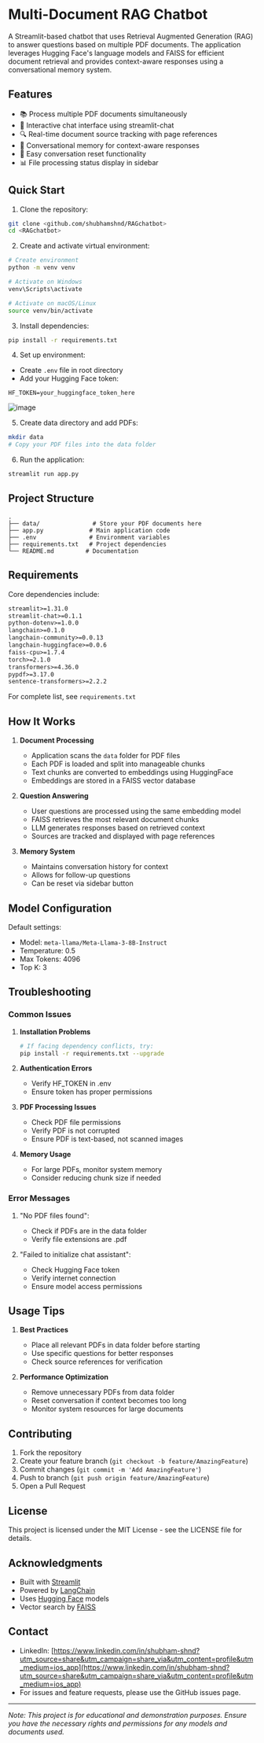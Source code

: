 # Multi-Document RAG Chatbot

A Streamlit-based chatbot that uses Retrieval Augmented Generation (RAG) to answer questions based on multiple PDF documents. The application leverages Hugging Face's language models and FAISS for efficient document retrieval and provides context-aware responses using a conversational memory system.

## Features

- 📚 Process multiple PDF documents simultaneously
- 💬 Interactive chat interface using streamlit-chat
- 🔍 Real-time document source tracking with page references
- 🧠 Conversational memory for context-aware responses
- 🔄 Easy conversation reset functionality
- 📊 File processing status display in sidebar

## Quick Start

1. Clone the repository:
```bash
git clone <github.com/shubhamshnd/RAGchatbot>
cd <RAGchatbot>
```

2. Create and activate virtual environment:
```bash
# Create environment
python -m venv venv

# Activate on Windows
venv\Scripts\activate

# Activate on macOS/Linux
source venv/bin/activate
```

3. Install dependencies:
```bash
pip install -r requirements.txt
```

4. Set up environment:
- Create `.env` file in root directory
- Add your Hugging Face token:
```
HF_TOKEN=your_huggingface_token_here
```
![image](https://github.com/user-attachments/assets/764ff6b7-0e7c-4151-9c1f-d46c24e3a172)

5. Create data directory and add PDFs:
```bash
mkdir data
# Copy your PDF files into the data folder
```

6. Run the application:
```bash
streamlit run app.py
```

## Project Structure
```
.
├── data/               # Store your PDF documents here
├── app.py             # Main application code
├── .env               # Environment variables
├── requirements.txt   # Project dependencies
└── README.md         # Documentation
```

## Requirements

Core dependencies include:
```txt
streamlit>=1.31.0
streamlit-chat>=0.1.1
python-dotenv>=1.0.0
langchain>=0.1.0
langchain-community>=0.0.13
langchain-huggingface>=0.0.6
faiss-cpu>=1.7.4
torch>=2.1.0
transformers>=4.36.0
pypdf>=3.17.0
sentence-transformers>=2.2.2
```

For complete list, see `requirements.txt`

## How It Works

1. **Document Processing**
   - Application scans the `data` folder for PDF files
   - Each PDF is loaded and split into manageable chunks
   - Text chunks are converted to embeddings using HuggingFace
   - Embeddings are stored in a FAISS vector database

2. **Question Answering**
   - User questions are processed using the same embedding model
   - FAISS retrieves the most relevant document chunks
   - LLM generates responses based on retrieved context
   - Sources are tracked and displayed with page references

3. **Memory System**
   - Maintains conversation history for context
   - Allows for follow-up questions
   - Can be reset via sidebar button

## Model Configuration

Default settings:
- Model: `meta-llama/Meta-Llama-3-8B-Instruct`
- Temperature: 0.5
- Max Tokens: 4096
- Top K: 3

## Troubleshooting

### Common Issues

1. **Installation Problems**
   ```bash
   # If facing dependency conflicts, try:
   pip install -r requirements.txt --upgrade
   ```

2. **Authentication Errors**
   - Verify HF_TOKEN in .env
   - Ensure token has proper permissions

3. **PDF Processing Issues**
   - Check PDF file permissions
   - Verify PDF is not corrupted
   - Ensure PDF is text-based, not scanned images

4. **Memory Usage**
   - For large PDFs, monitor system memory
   - Consider reducing chunk size if needed

### Error Messages

1. "No PDF files found":
   - Check if PDFs are in the data folder
   - Verify file extensions are .pdf

2. "Failed to initialize chat assistant":
   - Check Hugging Face token
   - Verify internet connection
   - Ensure model access permissions

## Usage Tips

1. **Best Practices**
   - Place all relevant PDFs in data folder before starting
   - Use specific questions for better responses
   - Check source references for verification

2. **Performance Optimization**
   - Remove unnecessary PDFs from data folder
   - Reset conversation if context becomes too long
   - Monitor system resources for large documents

## Contributing

1. Fork the repository
2. Create your feature branch (`git checkout -b feature/AmazingFeature`)
3. Commit changes (`git commit -m 'Add AmazingFeature'`)
4. Push to branch (`git push origin feature/AmazingFeature`)
5. Open a Pull Request

## License

This project is licensed under the MIT License - see the LICENSE file for details.

## Acknowledgments

- Built with [Streamlit](https://streamlit.io/)
- Powered by [LangChain](https://python.langchain.com/)
- Uses [Hugging Face](https://huggingface.co/) models
- Vector search by [FAISS](https://github.com/facebookresearch/faiss)

## Contact

- LinkedIn: [https://www.linkedin.com/in/shubham-shnd?utm_source=share&utm_campaign=share_via&utm_content=profile&utm_medium=ios_app](https://www.linkedin.com/in/shubham-shnd?utm_source=share&utm_campaign=share_via&utm_content=profile&utm_medium=ios_app)
- For issues and feature requests, please use the GitHub issues page.


---

*Note: This project is for educational and demonstration purposes. Ensure you have the necessary rights and permissions for any models and documents used.*

